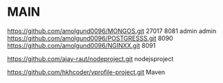 # MAIN
https://github.com/amolgund0096/MONGOS.git   27017 8081 admin admin
https://github.com/amolgund0096/POSTGRESSS.git   8090
https://github.com/amolgund0096/NGINXX.git     8091

https://github.com/ajay-raut/nodeproject.git    nodejsproject


https://github.com/hkhcoder/vprofile-project.git  Maven
